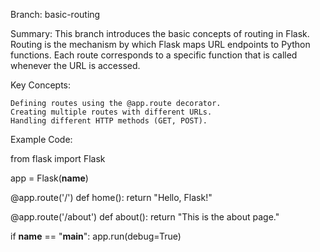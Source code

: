 Branch: basic-routing

Summary: This branch introduces the basic concepts of routing in Flask. Routing is the mechanism by which Flask maps URL endpoints to Python functions. Each route corresponds to a specific function that is called whenever the URL is accessed.

Key Concepts:

    Defining routes using the @app.route decorator.
    Creating multiple routes with different URLs.
    Handling different HTTP methods (GET, POST).

Example Code:

from flask import Flask

app = Flask(__name__)

@app.route('/')
def home():
    return "Hello, Flask!"

@app.route('/about')
def about():
    return "This is the about page."

if __name__ == "__main__":
    app.run(debug=True)
